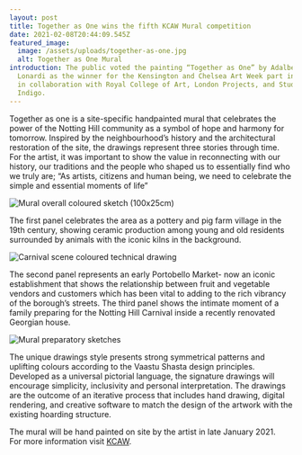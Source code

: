 ```yaml
---
layout: post
title: Together as One wins the fifth KCAW Mural competition
date: 2021-02-08T20:44:09.545Z
featured_image:
  image: /assets/uploads/together-as-one.jpg
  alt: Together as One Mural
introduction: The public voted the painting “Together as One” by Adalberto
  Lonardi as the winner for the Kensington and Chelsea Art Week part initiative
  in collaboration with Royal College of Art, London Projects, and Studio
  Indigo.
---
```

Together as one is a site-specific handpainted mural that celebrates the power of the Notting Hill community as a symbol of hope and harmony for tomorrow. Inspired by the neighbourhood’s history and the architectural restoration of the site, the drawings represent three stories through time. For the artist, it was important to show the value in reconnecting with our history, our traditions and the people who shaped us to essentially find who we truly are; “As artists, citizens and human being, we need to celebrate the simple and essential moments of life”

![Mural overall coloured sketch (100x25cm)](/assets/uploads/togetherasone_sketch2.jpg "Together as One – Mural overall coloured sketch (100x25cm)")

The first panel celebrates the area as a pottery and pig farm village in the 19th century, showing ceramic production among young and old residents surrounded by animals with the iconic kilns in the background. 

![Carnival scene coloured technical drawing](/assets/uploads/alxkcaw_detail4.png "Together as One – Carnival scene coloured technical drawing")

The second panel represents an early Portobello Market- now an iconic establishment that shows the relationship between fruit and vegetable vendors and customers which has been vital to adding to the rich vibrancy of the borough’s streets. The third panel shows the intimate moment of a family preparing for the Notting Hill Carnival inside a recently renovated Georgian house.

![Mural preparatory sketches](/assets/uploads/togetherasone_sketch.jpg "Together as One – Mural preparatory sketches")

The unique drawings style presents strong symmetrical patterns and uplifting colours according to the Vaastu Shasta design principles. Developed as a universal pictorial language, the signature drawings will encourage simplicity, inclusivity and personal interpretation. The drawings are the outcome of an iterative process that includes hand drawing, digital rendering, and creative software to match the design of the artwork with the existing hoarding structure.

The mural will be hand painted on site by the artist in late January 2021.<br>
For more information visit [KCAW](https://www.kcaw.co.uk/mural-5-vote).
